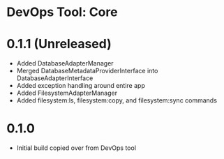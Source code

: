 DevOps Tool: Core
==============================================

# 0.1.1 (Unreleased)
- Added DatabaseAdapterManager
- Merged DatabaseMetadataProviderInterface into DatabaseAdapterInterface
- Added exception handling around entire app
- Added FilesystemAdapterManager
- Added filesystem:ls, filesystem:copy, and filesystem:sync commands

# 0.1.0
- Initial build copied over from DevOps tool
